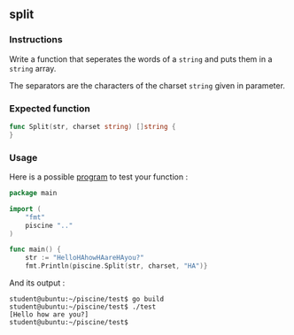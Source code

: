 ## split

### Instructions

Write a function that seperates the words of a `string` and puts them in a `string` array.

The separators are the characters of the charset `string` given in parameter.

### Expected function

```go
func Split(str, charset string) []string {
}
```

### Usage

Here is a possible [program](TODO-LINK) to test your function :

```go
package main

import (
	"fmt"
	piscine ".."
)

func main() {
	str := "HelloHAhowHAareHAyou?"
	fmt.Println(piscine.Split(str, charset, "HA")}
```

And its output :

```console
student@ubuntu:~/piscine/test$ go build
student@ubuntu:~/piscine/test$ ./test
[Hello how are you?]
student@ubuntu:~/piscine/test$
```
